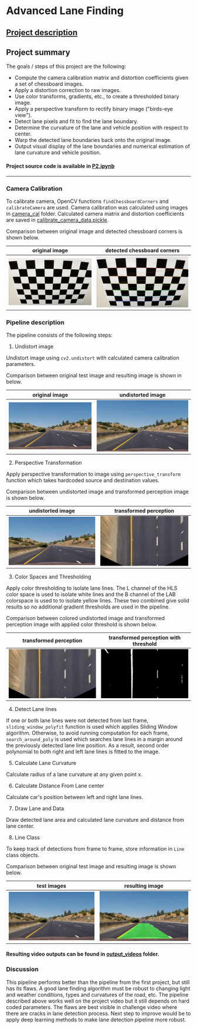# **Advanced Lane Finding**

## [Project description](ProjectDescription.md)

## Project summary

The goals / steps of this project are the following:

* Compute the camera calibration matrix and distortion coefficients given a set of chessboard images.
* Apply a distortion correction to raw images.
* Use color transforms, gradients, etc., to create a thresholded binary image.
* Apply a perspective transform to rectify binary image ("birds-eye view").
* Detect lane pixels and fit to find the lane boundary.
* Determine the curvature of the lane and vehicle position with respect to center.
* Warp the detected lane boundaries back onto the original image.
* Output visual display of the lane boundaries and numerical estimation of lane curvature and vehicle position.

#### Project source code is available in [P2.ipynb](P2.ipynb)

---

### Camera Calibration

To calibrate camera, OpenCV functions `findChessboardCorners` and `calibrateCamera` are used. Camera calibration was calculated using images in [camera_cal](camera_cal/) folder. Calculated camera matrix and distortion coefficients are saved in [calibrate_camera_data.pickle](output_data/calibrate_camera_data.pickle).

Comparison between original image and detected chessboard corners is shown below.

| original image | detected chessboard corners|
|:---------------------------------------:|:----------------------------------------------:|
| ![](camera_cal/calibration2.jpg)    | ![](output_images/1_camera_calibration_output_images/chessboard_corners/calibration2.jpg)  |

### Pipeline description

The pipeline consists of the following steps:

1. Undistort image

  Undistort image using  `cv2.undistort` with calculated camera calibration parameters.

  Comparison between original test image and resulting image is shown in below.

  | original image | undistorted image|
  |:---------------------------------------:|:----------------------------------------------:|
  | ![](test_images/straight_lines1.jpg)    | ![](output_images/1_camera_calibration_output_images/undistorted/straight_lines1.jpg)    |


2. Perspective Transformation

  Apply perspective transformation to image using `perspective_transform` function which takes hardcoded source and destination values.

  Comparison between undistorted image and transformed perception image is shown below.

  | undistorted image | transformed perception |
  |:---------------------------------------:|:----------------------------------------------:|
  | ![](output_images/1_camera_calibration_output_images/undistorted/straight_lines1.jpg)    | ![](output_images/2_perspective_transform_output_images/straight_lines1.jpg) |


3. Color Spaces and Thresholding

  Apply color thresholding to isolate lane lines. The L channel of the HLS color space is used  to isolate white lines and the B channel of the LAB colorspace is used to to isolate yellow lines. These two combined give solid results so no additional gradient thresholds are used in the pipeline.

  Comparison between colored undistorted image and transformed perception image with applied color threshold is shown below.

  | transformed perception | transformed perception with threshold |
  |:---------------------------------------:|:----------------------------------------------:|
  | ![](output_images/2_perspective_transform_output_images/straight_lines1.jpg)    | ![](output_images/3_color_threshold_output_images/straight_lines1.jpg) |


4. Detect Lane lines

  If one or both lane lines were not detected from last frame, `sliding_window_polyfit` function is used which applies Sliding Window algorithm. Otherwise, to avoid running computation for each frame, `search_around_poly` is used which searches lane lines in a margin around the previously detected lane line position. As a result, second order polynomial to both right and left lane lines is fitted to the image.


5. Calculate Lane Curvature

  Calculate radius of a lane curvature at any given point x.


6. Calculate Distance From Lane center

  Calculate car's position between left and right lane lines.


7. Draw Lane and Data

  Draw detected lane area and calculated lane curvature and distance from lane center.


8. Line Class

  To keep track of detections from frame to frame, store information in `Line` class objects.


Comparison between original test image and resulting image is shown below.

  | test images | resulting image|
  |:---------------------------------------:|:----------------------------------------------:|
  | ![](test_images/straight_lines1.jpg)    | ![](output_images/4_lane_lines_output_images/straight_lines1.jpg)    |

#### Resulting video outputs can be found in [output_videos](output_videos/) folder.

### Discussion

This pipeline performs better than the pipeline from the first project, but still has its flaws. A good lane finding algorithm must be robust to changing light and weather conditions, types and curvatures of the road, etc. The pipeline described above works well on the project video but it still depends on hard coded parameters. The flaws are best visible in challenge video where there are cracks in lane detection process. Next step to improve would be to apply deep learning methods to make lane detection pipeline more robust.

